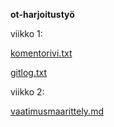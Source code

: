 **ot-harjoitustyö**

viikko 1:

[komentorivi.txt](https://github.com/pinjasa/ot-harjoitustyo/blob/master/laskarit/viikko1/komentorivi.txt)

[gitlog.txt](https://github.com/pinjasa/ot-harjoitustyo/blob/master/laskarit/viikko1/gitlog.txt)

viikko 2:

[vaatimusmaarittely.md](https://github.com/pinjasa/ot-harjoitustyo/blob/master/laskarit/viikko1/vaatimusmaarittely.md)
